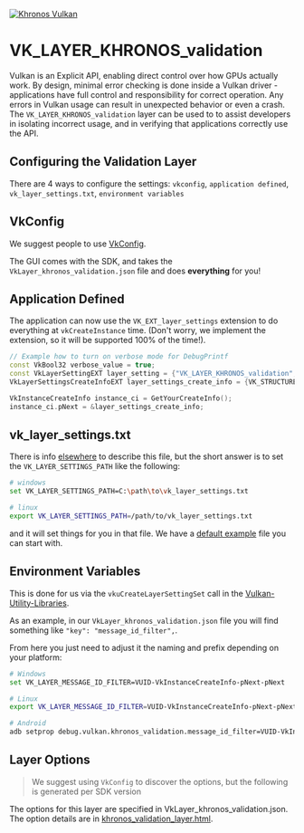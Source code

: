 <!-- markdownlint-disable MD041 -->
<!-- Copyright 2015-2025 LunarG, Inc. -->

[![Khronos Vulkan][1]][2]

[1]: https://vulkan.lunarg.com/img/Vulkan_100px_Dec16.png "https://www.khronos.org/vulkan/"
[2]: https://www.khronos.org/vulkan/

# VK\_LAYER\_KHRONOS\_validation

Vulkan is an Explicit API, enabling direct control over how GPUs actually work. By design, minimal error
checking is done inside a Vulkan driver - applications have full control and responsibility for correct operation.
Any errors in Vulkan usage can result in unexpected behavior or even a crash.  The `VK_LAYER_KHRONOS_validation` layer
can be used to to assist developers in isolating incorrect usage, and in verifying that applications
correctly use the API.

## Configuring the Validation Layer

There are 4 ways to configure the settings: `vkconfig`, `application defined`, `vk_layer_settings.txt`, `environment variables`

## VkConfig

We suggest people to use [VkConfig](https://www.lunarg.com/introducing-the-new-vulkan-configurator-vkconfig/).

The GUI comes with the SDK, and takes the `VkLayer_khronos_validation.json` file and does **everything** for you!

## Application Defined

The application can now use the `VK_EXT_layer_settings` extension to do everything at `vkCreateInstance` time. (Don't worry, we implement the extension, so it will be supported 100% of the time!).

```c++
// Example how to turn on verbose mode for DebugPrintf
const VkBool32 verbose_value = true;
const VkLayerSettingEXT layer_setting = {"VK_LAYER_KHRONOS_validation", "printf_verbose", VK_LAYER_SETTING_TYPE_BOOL32_EXT, 1, &verbose_value};
VkLayerSettingsCreateInfoEXT layer_settings_create_info = {VK_STRUCTURE_TYPE_LAYER_SETTINGS_CREATE_INFO_EXT, nullptr, 1, &layer_setting};

VkInstanceCreateInfo instance_ci = GetYourCreateInfo();
instance_ci.pNext = &layer_settings_create_info;
```

## vk_layer_settings.txt

There is info [elsewhere](https://vulkan.lunarg.com/doc/view/latest/windows/layer_configuration.html) to describe this file, but the short answer is to set the `VK_LAYER_SETTINGS_PATH` like the following:

```bash
# windows
set VK_LAYER_SETTINGS_PATH=C:\path\to\vk_layer_settings.txt

# linux
export VK_LAYER_SETTINGS_PATH=/path/to/vk_layer_settings.txt
```

and it will set things for you in that file. We have a [default example](../layers/vk_layer_settings.txt) file you can start with.

## Environment Variables

This is done for us via the `vkuCreateLayerSettingSet` call in the [Vulkan-Utility-Libraries](https://github.com/KhronosGroup/Vulkan-Utility-Libraries/).

As an example, in our `VkLayer_khronos_validation.json` file you will find something like `"key": "message_id_filter",`.

From here you just need to adjust it the naming and prefix depending on your platform:

```bash
# Windows
set VK_LAYER_MESSAGE_ID_FILTER=VUID-VkInstanceCreateInfo-pNext-pNext

# Linux
export VK_LAYER_MESSAGE_ID_FILTER=VUID-VkInstanceCreateInfo-pNext-pNext

# Android
adb setprop debug.vulkan.khronos_validation.message_id_filter=VUID-VkInstanceCreateInfo-pNext-pNext
```

## Layer Options

> We suggest using `VkConfig` to discover the options, but the following is generated per SDK version

The options for this layer are specified in VkLayer_khronos_validation.json. The option details are in [khronos_validation_layer.html](https://vulkan.lunarg.com/doc/sdk/latest/windows/khronos_validation_layer.html).
